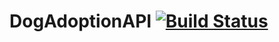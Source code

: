 # DogAdoptionAPI [![Build Status](https://travis-ci.com/BeauTaapken/DogAdoptionAPI.svg?token=AjWaPExx8NoK8cxRby45&branch=master)](https://travis-ci.com/BeauTaapken/DogAdoptionAPI)
